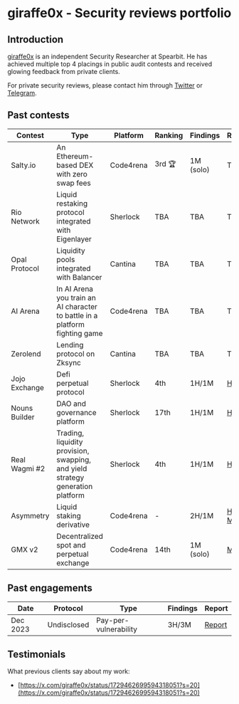 # giraffe0x - Security reviews portfolio

## Introduction
[giraffe0x](https://twitter.com/giraffe0x) is an independent Security Researcher at Spearbit. He has achieved multiple top 4 placings in public audit contests and received glowing feedback from private clients.

For private security reviews, please contact him through [Twitter](https://twitter.com/giraffe0x) or [Telegram](https://t.me/Nic_giraffe0x).

## Past contests
| Contest       	| Type                                                                           	| Platform  	| Ranking 	| Findings  	| Report                                                                                                                                                                                                                         	|
|---------------	|--------------------------------------------------------------------------------	|-----------	|---------	|-----------	|--------------------------------------------------------------------------------------------------------------------------------------------------------------------------------------------------------------------------------	|
| Salty.io        | An Ethereum-based DEX with zero swap fees                                       | Code4rena   | 3rd 🏆    | 1M (solo)   | TBA
| Rio Network   	| Liquid restaking protocol integrated with Eigenlayer                           	| Sherlock  	| TBA     	| TBA       	| TBA                                                                                                                                                                                                                            	|
| Opal Protocol 	| Liquidity pools integrated with Balancer                                       	| Cantina   	| TBA     	| TBA       	| TBA                                                                                                                                                                                                                            	|
| AI Arena      	| In AI Arena you train an AI character to battle in a platform fighting game    	| Code4rena 	| TBA     	| TBA       	| TBA                                                                                                                                                                                                                            	|
| Zerolend      	| Lending protocol on Zksync                                                     	| Cantina   	| TBA     	| TBA       	| TBA                                                                                                                                                                                                                            	|
| Jojo Exchange 	| Defi perpetual protocol                                                        	| Sherlock  	| 4th     	| 1H/1M     	| [H1](https://github.com/sherlock-audit/2023-12-jojo-exchange-update-judging/issues/76) [M1](https://github.com/sherlock-audit/2023-12-jojo-exchange-update-judging/issues/77)
| Nouns Builder 	| DAO and governance platform                                                    	| Sherlock  	| 17th     	| 1H/1M     	| [H1](https://github.com/sherlock-audit/2023-09-nounsbuilder-judging/issues/309) [M1](https://github.com/sherlock-audit/2023-09-nounsbuilder-judging/issues/306)
| Real Wagmi #2 	| Trading, liquidity provision, swapping, and yield strategy generation platform 	| Sherlock  	| 4th     	| 1H/1M     	| [H1](https://github.com/sherlock-audit/2023-10-real-wagmi-judging/issues/95) [M1](https://github.com/sherlock-audit/2023-10-real-wagmi-judging/issues/195)
| Asymmetry     	| Liquid staking derivative                                                      	| Code4rena 	| -       	| 2H/1M     	| [H1](https://github.com/code-423n4/2023-03-asymmetry-findings/issues/588) [H2](https://github.com/code-423n4/2023-03-asymmetry-findings/issues/142) [M1](https://github.com/code-423n4/2023-03-asymmetry-findings/issues/150)
| GMX v2        	| Decentralized spot and perpetual exchange                                      	| Code4rena 	| 14th     	| 1M (solo) 	| [M1](https://github.com/sherlock-audit/2023-02-gmx-judging/issues/212)

## Past engagements
| Date     	| Protocol    	| Type                  	| Findings 	| Report                                                                                                	|
|----------	|-------------	|-----------------------	|----------	|-------------------------------------------------------------------------------------------------------	|
| Dec 2023 	| Undisclosed 	| Pay-per-vulnerability 	| 3H/3M    	| [Report](https://github.com/giraffe0x/portfolio/blob/main/engagements/S_protocol/S_protocol-Audit.md) 	|

## Testimonials
What previous clients say about my work:
- [https://x.com/giraffe0x/status/1729462699594318051?s=20](https://x.com/giraffe0x/status/1729462699594318051?s=20)
